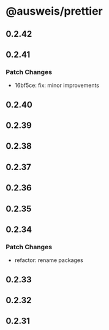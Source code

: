 # @ausweis/prettier

## 0.2.42

## 0.2.41

### Patch Changes

- 16bf5ce: fix: minor improvements

## 0.2.40

## 0.2.39

## 0.2.38

## 0.2.37

## 0.2.36

## 0.2.35

## 0.2.34

### Patch Changes

- refactor: rename packages

## 0.2.33

## 0.2.32

## 0.2.31
